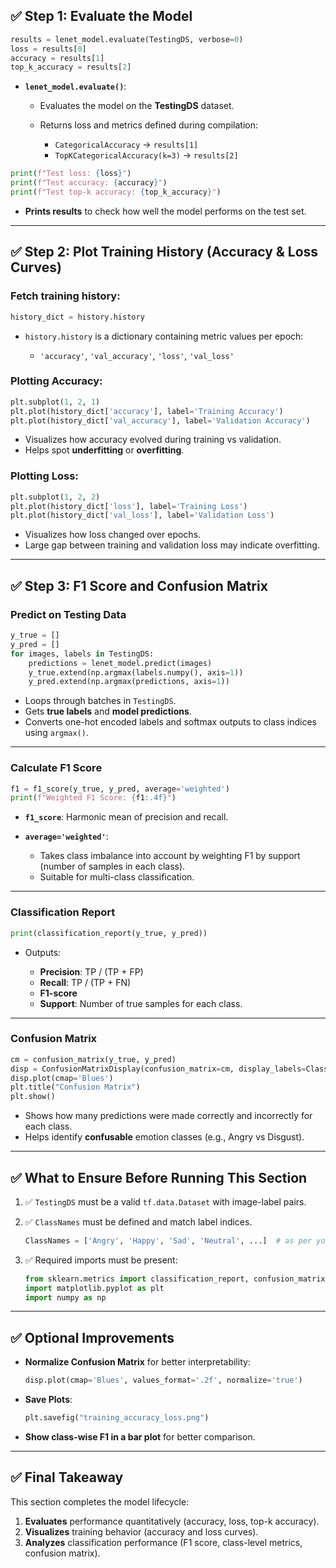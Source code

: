 ## ✅ **Step 1: Evaluate the Model**

```python
results = lenet_model.evaluate(TestingDS, verbose=0)
loss = results[0]
accuracy = results[1]
top_k_accuracy = results[2]
```

* **`lenet_model.evaluate()`**:

  * Evaluates the model on the **TestingDS** dataset.
  * Returns loss and metrics defined during compilation:

    * `CategoricalAccuracy` → `results[1]`
    * `TopKCategoricalAccuracy(k=3)` → `results[2]`

```python
print(f"Test loss: {loss}")
print(f"Test accuracy: {accuracy}")
print(f"Test top-k accuracy: {top_k_accuracy}")
```

* **Prints results** to check how well the model performs on the test set.

---

## ✅ **Step 2: Plot Training History (Accuracy & Loss Curves)**

### **Fetch training history:**

```python
history_dict = history.history
```

* `history.history` is a dictionary containing metric values per epoch:

  * `'accuracy'`, `'val_accuracy'`, `'loss'`, `'val_loss'`

### **Plotting Accuracy:**

```python
plt.subplot(1, 2, 1)
plt.plot(history_dict['accuracy'], label='Training Accuracy')
plt.plot(history_dict['val_accuracy'], label='Validation Accuracy')
```

* Visualizes how accuracy evolved during training vs validation.
* Helps spot **underfitting** or **overfitting**.

### **Plotting Loss:**

```python
plt.subplot(1, 2, 2)
plt.plot(history_dict['loss'], label='Training Loss')
plt.plot(history_dict['val_loss'], label='Validation Loss')
```

* Visualizes how loss changed over epochs.
* Large gap between training and validation loss may indicate overfitting.

---

## ✅ **Step 3: F1 Score and Confusion Matrix**

### **Predict on Testing Data**

```python
y_true = []
y_pred = []
for images, labels in TestingDS:
    predictions = lenet_model.predict(images)
    y_true.extend(np.argmax(labels.numpy(), axis=1))
    y_pred.extend(np.argmax(predictions, axis=1))
```

* Loops through batches in `TestingDS`.
* Gets **true labels** and **model predictions**.
* Converts one-hot encoded labels and softmax outputs to class indices using `argmax()`.

---

### **Calculate F1 Score**

```python
f1 = f1_score(y_true, y_pred, average='weighted')
print(f"Weighted F1 Score: {f1:.4f}")
```

* **`f1_score`**: Harmonic mean of precision and recall.
* **`average='weighted'`**:

  * Takes class imbalance into account by weighting F1 by support (number of samples in each class).
  * Suitable for multi-class classification.

---

### **Classification Report**

```python
print(classification_report(y_true, y_pred))
```

* Outputs:

  * **Precision**: TP / (TP + FP)
  * **Recall**: TP / (TP + FN)
  * **F1-score**
  * **Support**: Number of true samples for each class.

---

### **Confusion Matrix**

```python
cm = confusion_matrix(y_true, y_pred)
disp = ConfusionMatrixDisplay(confusion_matrix=cm, display_labels=ClassNames)
disp.plot(cmap='Blues')
plt.title("Confusion Matrix")
plt.show()
```

* Shows how many predictions were made correctly and incorrectly for each class.
* Helps identify **confusable** emotion classes (e.g., Angry vs Disgust).

---

## ✅ **What to Ensure Before Running This Section**

1. ✅ `TestingDS` must be a valid `tf.data.Dataset` with image-label pairs.
2. ✅ `ClassNames` must be defined and match label indices.

   ```python
   ClassNames = ['Angry', 'Happy', 'Sad', 'Neutral', ...]  # as per your dataset
   ```
3. ✅ Required imports must be present:

   ```python
   from sklearn.metrics import classification_report, confusion_matrix, f1_score, ConfusionMatrixDisplay
   import matplotlib.pyplot as plt
   import numpy as np
   ```

---

## ✅ **Optional Improvements**

* **Normalize Confusion Matrix** for better interpretability:

  ```python
  disp.plot(cmap='Blues', values_format='.2f', normalize='true')
  ```

* **Save Plots**:

  ```python
  plt.savefig("training_accuracy_loss.png")
  ```

* **Show class-wise F1 in a bar plot** for better comparison.

---

## ✅ **Final Takeaway**

This section completes the model lifecycle:

1. **Evaluates** performance quantitatively (accuracy, loss, top-k accuracy).
2. **Visualizes** training behavior (accuracy and loss curves).
3. **Analyzes** classification performance (F1 score, class-level metrics, confusion matrix).
